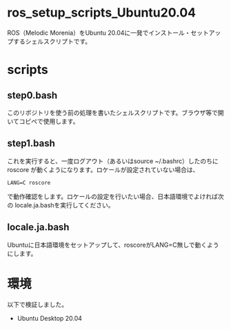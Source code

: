 # ros_setup_scripts_Ubuntu20.04

ROS（Melodic Morenia）をUbuntu 20.04に一発でインストール・セットアップするシェルスクリプトです。

# scripts

## step0.bash

このリポジトリを使う前の処理を書いたシェルスクリプトです。ブラウザ等で開いてコピペで使用します。

## step1.bash

これを実行すると、一度ログアウト（あるいはsource ~/.bashrc）したのちにroscore
が動くようになります。ロケールが設定されていない場合は、

    LANG=C roscore

で動作確認をします。ロケールの設定を行いたい場合、日本語環境でよければ次の
locale.ja.bashを実行してください。

## locale.ja.bash

Ubuntuに日本語環境をセットアップして、roscoreがLANG=C無しで動くようにします。

# 環境

以下で検証しました。

* Ubuntu Desktop 20.04

